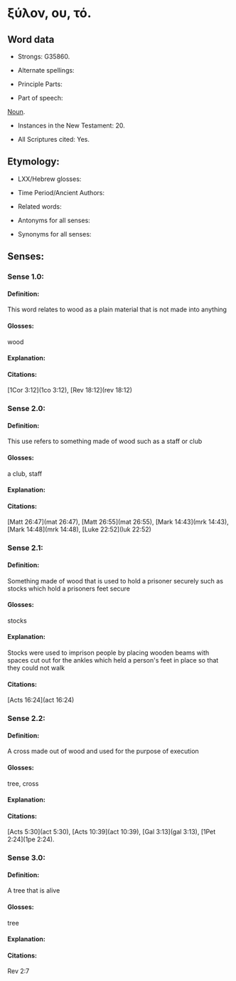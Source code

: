 # ξύλον, ου, τό.

<!-- Status: S2=Needs2ndReview -->
<!-- Lexica used for edits: A-S BDAG LN FFM -->

## Word data

* Strongs: G35860.

* Alternate spellings:



* Principle Parts: 


* Part of speech: 


[Noun](http://ugg.readthedocs.io/en/latest/noun.html).

* Instances in the New Testament: 20.

* All Scriptures cited: Yes.

## Etymology: 


* LXX/Hebrew glosses: 


* Time Period/Ancient Authors: 


* Related words: 

* Antonyms for all senses:

* Synonyms for all senses: 


## Senses:


### Sense  1.0: 

#### Definition: 

This word relates to wood as a plain material that is not made into anything  

#### Glosses: 

wood

#### Explanation: 


#### Citations: 

[1Cor 3:12](1co 3:12), [Rev 18:12](rev 18:12)

### Sense  2.0: 

#### Definition: 

This use refers to something made of wood such as a staff or club

#### Glosses: 

a club, staff

#### Explanation: 


#### Citations: 

[Matt 26:47](mat 26:47), [Matt 26:55](mat 26:55), [Mark 14:43](mrk 14:43), [Mark 14:48](mrk 14:48), [Luke 22:52](luk 22:52)

### Sense  2.1: 

#### Definition: 

Something made of wood that is used to hold a prisoner securely such as stocks which hold a prisoners feet secure

#### Glosses: 

stocks

#### Explanation: 

Stocks were used to imprison people by placing wooden beams with spaces cut out for the ankles which held a person's feet in place so that they could not walk 

#### Citations: 

[Acts 16:24](act 16:24)

### Sense  2.2: 

#### Definition: 

A cross made out of wood and used for the purpose of execution 

#### Glosses: 

tree, cross

#### Explanation: 



#### Citations: 

[Acts 5:30](act 5:30), [Acts 10:39](act 10:39), [Gal 3:13](gal 3:13), [1Pet 2:24](1pe 2:24). 

### Sense  3.0: 

#### Definition: 

A tree that is alive

#### Glosses: 

tree

#### Explanation: 



#### Citations: 

Rev 2:7

